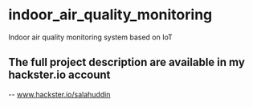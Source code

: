 # indoor_air_quality_monitoring
Indoor air quality monitoring system based on IoT
## The full project description are available in my hackster.io account
-- www.hackster.io/salahuddin
